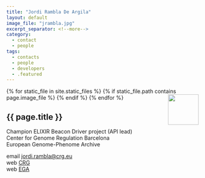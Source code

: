 ```yaml
---
title: "Jordi Rambla De Argila"
layout: default
image_file: "jrambla.jpg"
excerpt_separator: <!--more-->
category:
  - contact
  - people
tags:
  - contacts
  - people
  - developers
  - .featured
---
```


{% for static_file in site.static_files %}
  {% if static_file.path contains page.image_file %}
<img style="float: right; width: 80px;" src="{{ static_file.path | relative_url}}" />
  {% endif %}
{% endfor %}

## {{ page.title }}

Champion ELIXIR Beacon Driver project (API lead)  
Center for Genome Regulation Barcelona  
European Genome-Phenome Archive  

<!--more-->

email [jordi.rambla@crg.eu](mailto:jordi.rambla@crg.eu)  
web [CRG](https://www.crg.eu/en/programmes-groups/ega-team)  
web [EGA](https://ega-archive.org/about/people)
